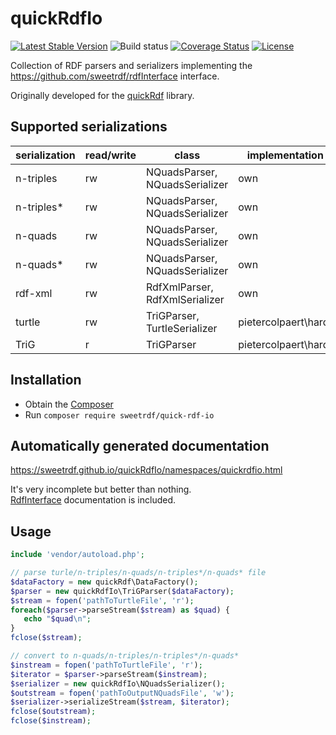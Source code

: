 # quickRdfIo

[![Latest Stable Version](https://poser.pugx.org/sweetrdf/quick-rdf-io/v/stable)](https://packagist.org/packages/sweetrdf/quick-rdf-io)
![Build status](https://github.com/sweetrdf/quickRdfIo/workflows/phpunit/badge.svg?branch=master)
[![Coverage Status](https://coveralls.io/repos/github/sweetrdf/quickRdfIo/badge.svg?branch=master)](https://coveralls.io/github/sweetrdf/quickRdfIo?branch=master)
[![License](https://poser.pugx.org/sweetrdf/quick-rdf-io/license)](https://packagist.org/packages/sweetrdf/quick-rdf-io)

Collection of RDF parsers and serializers implementing the https://github.com/sweetrdf/rdfInterface interface.

Originally developed for the [quickRdf](https://github.com/sweetrdf/quickRdf) library.

## Supported serializations

| serialization | read/write | class                          | implementation       |
|---------------|------------|--------------------------------|----------------------|
| n-triples     | rw         | NQuadsParser, NQuadsSerializer | own                  |
| n-triples*    | rw         | NQuadsParser, NQuadsSerializer | own                  |
| n-quads       | rw         | NQuadsParser, NQuadsSerializer | own                  |
| n-quads*      | rw         | NQuadsParser, NQuadsSerializer | own                  |
| rdf-xml       | rw         | RdfXmlParser, RdfXmlSerializer | own                  |
| turtle        | rw         | TriGParser, TurtleSerializer   | pietercolpaert\hardf |
| TriG          | r          | TriGParser                     | pietercolpaert\hardf |

## Installation

* Obtain the [Composer](https://getcomposer.org)
* Run `composer require sweetrdf/quick-rdf-io`

## Automatically generated documentation

https://sweetrdf.github.io/quickRdfIo/namespaces/quickrdfio.html

It's very incomplete but better than nothing.\
[RdfInterface](https://github.com/sweetrdf/rdfInterface/) documentation is included.

## Usage

```php
include 'vendor/autoload.php';

// parse turle/n-triples/n-quads/n-triples*/n-quads* file
$dataFactory = new quickRdf\DataFactory();
$parser = new quickRdfIo\TriGParser($dataFactory);
$stream = fopen('pathToTurtleFile', 'r');
foreach($parser->parseStream($stream) as $quad) {
   echo "$quad\n";
}
fclose($stream);

// convert to n-quads/n-triples/n-triples*/n-quads*
$instream = fopen('pathToTurtleFile', 'r');
$iterator = $parser->parseStream($instream);
$serializer = new quickRdfIo\NQuadsSerializer();
$outstream = fopen('pathToOutputNQuadsFile', 'w');
$serializer->serializeStream($stream, $iterator);
fclose($outstream);
fclose($instream);
```
